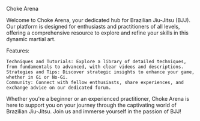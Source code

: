 Choke Arena

Welcome to Choke Arena, your dedicated hub for Brazilian Jiu-Jitsu (BJJ). Our platform is designed for enthusiasts and practitioners of all levels, offering a comprehensive resource to explore and refine your skills in this dynamic martial art.

Features:

    Techniques and Tutorials: Explore a library of detailed techniques, from fundamentals to advanced, with clear videos and descriptions.
    Strategies and Tips: Discover strategic insights to enhance your game, whether in Gi or No-Gi.
    Community: Connect with fellow enthusiasts, share experiences, and exchange advice on our dedicated forum.

Whether you're a beginner or an experienced practitioner, Choke Arena is here to support you on your journey through the captivating world of Brazilian Jiu-Jitsu. Join us and immerse yourself in the passion of BJJ!
